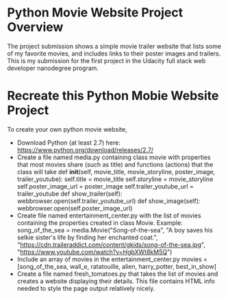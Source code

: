 # Python Movie Website Project Overview
The project submission shows a simple movie trailer website that lists some of my favorite movies, and includes links to their poster images and trailers. This is my submission for the first project in the Udacity full stack web developer nanodegree program. 

# Recreate this Python Mobie Website Project
To create your own python movie website, 
* Download Python (at least 2.7) here: https://www.python.org/download/releases/2.7/
* Create a file named media.py containing class movie with properties that most movies share (such as title) and functions (actions) that the class will take
    def __init__(self, movie_title, movie_storyline, poster_image, trailer_youtube):
        self.title = movie_title
        self.storyline = movie_storyline
        self.poster_image_url = poster_image
        self.trailer_youtube_url = trailer_youtube
    def show_trailer(self):
        webbrowser.open(self.trailer_youtube_url)
    def show_image(self):
        webbrowser.open(self.poster_image_url)
* Create file named entertainment_center.py with the list of movies containing the properties created in class Movie. Example:
    song_of_the_sea = media.Movie("Song-of-the-sea",
                        "A boy saves his selkie sister's life by finding her enchanted coat.",
                        "https://cdn.traileraddict.com/content/gkids/song-of-the-sea.jpg",
                        "https://www.youtube.com/watch?v=HgbXWt8kM5Q")
* Include an array of movies in the entertainment_center.py 
    movies = [song_of_the_sea, wall_e, ratatouille, alien, harry_potter, best_in_show]
* Create a file named fresh_tomatoes.py that takes the list of movies and creates a website displaying their details. This file contains HTML info needed to style the page output relatively nicely.
